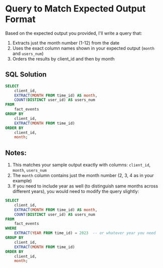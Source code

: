 # Query to Match Expected Output Format

Based on the expected output you provided, I'll write a query that:
1. Extracts just the month number (1-12) from the date
2. Uses the exact column names shown in your expected output (`month` and `users_num`)
3. Orders the results by client_id and then by month

## SQL Solution

```sql
SELECT 
    client_id,
    EXTRACT(MONTH FROM time_id) AS month,
    COUNT(DISTINCT user_id) AS users_num
FROM 
    fact_events
GROUP BY 
    client_id, 
    EXTRACT(MONTH FROM time_id)
ORDER BY 
    client_id, 
    month;
```

## Notes:

1. This matches your sample output exactly with columns: `client_id`, `month`, `users_num`
2. The `month` column contains just the month number (2, 3, 4 as in your example)
3. If you need to include year as well (to distinguish same months across different years), you would need to modify the query slightly:

```sql
SELECT 
    client_id,
    EXTRACT(MONTH FROM time_id) AS month,
    COUNT(DISTINCT user_id) AS users_num
FROM 
    fact_events
WHERE
    EXTRACT(YEAR FROM time_id) = 2023  -- or whatever year you need
GROUP BY 
    client_id, 
    EXTRACT(MONTH FROM time_id)
ORDER BY 
    client_id, 
    month;
```
